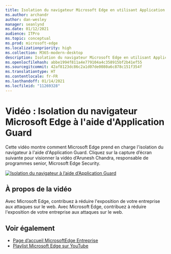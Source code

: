 ```yaml
---
title: Isolation du navigateur Microsoft Edge en utilisant Application Guard
ms.author: archandr
author: dan-wesley
manager: seanlynd
ms.date: 01/12/2021
audience: ITPro
ms.topic: conceptual
ms.prod: microsoft-edge
ms.localizationpriority: high
ms.collection: M365-modern-desktop
description: Isolation du navigateur Microsoft Edge en utilisant Application Guard
ms.openlocfilehash: abbe1994f811a4e779104a4c358915bf2b41ef55
ms.sourcegitcommit: 42af8123dc86c2a1d07de0080a6c878c151f354f
ms.translationtype: HT
ms.contentlocale: fr-FR
ms.lasthandoff: 01/14/2021
ms.locfileid: "11269328"
---
```

# Vidéo : Isolation du navigateur Microsoft Edge à l'aide d'Application Guard

Cette vidéo montre comment Microsoft Edge prend en charge l'isolation du navigateur à l'aide d'Application Guard. Cliquez sur la capture d’écran suivante pour visionner la vidéo d’Arunesh Chandra, responsable de programmes senior, Microsoft Edge Security.

[![Isolation du navigateur à l’aide d’Application Guard]( media/microsoft-edge-video-security-application-guard/0.png)](http://www.youtube.com/watch?v=zQjaRqNXMqw "Browser isolation using Application Guard")

## À propos de la vidéo

Avec Microsoft Edge, contribuez à réduire l'exposition de votre entreprise aux attaques sur le web. Avec Microsoft Edge, contribuez à réduire l'exposition de votre entreprise aux attaques sur le web.

## Voir également

- [Page d’accueil MicrosoftEdge Entreprise](https://aka.ms/EdgeEnterprise)
- [Playlist Microsoft Edge sur YouTube](https://www.youtube.com/playlist?list=PLXtHYVsvn_b-uXh1tMeYpT-0iD8tD3tFy)